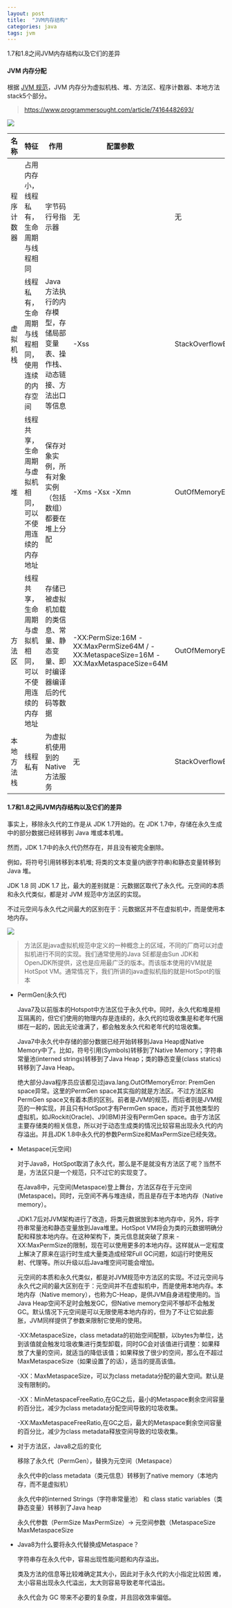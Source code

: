 ```yaml
---
layout: post
title:  "JVM内存结构"
categories: java
tags: jvm
---
```




1.7和1.8之间JVM内存结构以及它们的差异

<!--more-->

#### JVM 内存分配

根据 [JVM 规范](https://docs.oracle.com/javase/specs/jvms/se8/html/index.html)，JVM 内存分为虚拟机栈、堆、方法区、程序计数器、本地方法 stack5个部分。

> https://www.programmersought.com/article/74164482693/

![](https://tva1.sinaimg.cn/large/007S8ZIlgy1gjk8684wiqj30w70lh47l.jpg)

名称 |	特征	 | 作用	|配置参数 |	异常
 ---  | ---  | ---  | ---  | ---  |
程序计数器	 | 占用内存小，线程私有，生命周期与线程相同	|  字节码行号指示器	| 无| 	无
虚拟机栈	     |线程私有，生命周期与线程相同，使用连续的内存空间	|  Java方法执行的内存模型，存储局部变量表、操作栈、动态链接、方法出口等信息	|-Xss	|StackOverflowError/OutOfMemoryError 
堆	|线程共享，生命周期与虚拟机相同，可以不使用连续的内存地址	 | 保存对象实例，所有对象实例（包括数组）都要在堆上分配	| -Xms -Xsx -Xmn	| OutOfMemoryError 
方法区	|线程共享，生命周期与虚拟机相同，可以不使用连续的内存地址	 | 存储已被虚拟机加载的类信息、常量、静态变量、即时编译器编译后的代码等数据	| -XX:PermSize:16M -XX:MaxPermSize64M / -XX:MetaspaceSize=16M -XX:MaxMetaspaceSize=64M | OutOfMemoryError
本地方法栈	 |线程私有	 |为虚拟机使用到的 Native 方法服务	 |无	 |StackOverflowError/OutOfMemoryError         


#### 1.7和1.8之间JVM内存结构以及它们的差异

事实上，移除永久代的工作是从 JDK 1.7开始的。在 JDK 1.7中，存储在永久生成中的部分数据已经转移到 Java 堆或本机堆。

然而，JDK 1.7中的永久代仍然存在，并且没有被完全删除。

例如，将符号引用转移到本机堆; 将类的文本变量(内嵌字符串)和静态变量转移到 Java 堆。

JDK 1.8 同 JDK 1.7 比，最大的差别就是：元数据区取代了永久代。元空间的本质和永久代类似，都是对 JVM 规范中方法区的实现。

不过元空间与永久代之间最大的区别在于：元数据区并不在虚拟机中，而是使用本地内存。

![](https://tva1.sinaimg.cn/large/007S8ZIlgy1gjk6ksulhlj31920mctca.jpg)

> 方法区是java虚拟机规范中定义的一种概念上的区域，不同的厂商可以对虚拟机进行不同的实现。我们通常使用的Java SE都是由Sun JDK和OpenJDK所提供，这也是应用最广泛的版本。而该版本使用的VM就是HotSpot VM。通常情况下，我们所讲的java虚拟机指的就是HotSpot的版本

* PermGen(永久代)
  
  Java7及以前版本的Hotspot中方法区位于永久代中。同时，永久代和堆是相互隔离的，但它们使用的物理内存是连续的，永久代的垃圾收集是和老年代捆绑在一起的，因此无论谁满了，都会触发永久代和老年代的垃圾收集。
  
  Java7中永久代中存储的部分数据已经开始转移到Java Heap或Native Memory中了。比如，符号引用(Symbols)转移到了Native Memory；字符串常量池(interned strings)转移到了Java Heap；类的静态变量(class statics)转移到了Java Heap。
  
  绝大部分Java程序员应该都见过java.lang.OutOfMemoryError: PremGen space异常。这里的PermGen space其实指的就是方法区。不过方法区和PermGen space又有着本质的区别。前者是JVM的规范，而后者则是JVM规范的一种实现，并且只有HotSpot才有PermGen space，而对于其他类型的虚拟机，如JRockit(Oracle)、J9(IBM)并没有PermGen space。由于方法区主要存储类的相关信息，所以对于动态生成类的情况比较容易出现永久代的内存溢出。并且JDK 1.8中永久代的参数PermSize和MaxPermSize已经失效。

* Metaspace(元空间)

  对于Java8，HotSpot取消了永久代，那么是不是就没有方法区了呢？当然不是，方法区只是一个规范，只不过它的实现变了。
  
  在Java8中，元空间(Metaspace)登上舞台，方法区存在于元空间(Metaspace)。同时，元空间不再与堆连续，而且是存在于本地内存（Native memory）。
  
  JDK1.7后对JVM架构进行了改造，将类元数据放到本地内存中，另外，将字符串常量池和静态变量放到Java堆里。HotSpot VM将会为类的元数据明确分配和释放本地内存。在这种架构下，类元信息就突破了原来 -XX:MaxPermSize的限制，现在可以使用更多的本地内存。这样就从一定程度上解决了原来在运行时生成大量类造成经常Full GC问题，如运行时使用反射、代理等。所以升级以后Java堆空间可能会增加。
  
  元空间的本质和永久代类似，都是对JVM规范中方法区的实现。不过元空间与永久代之间的最大区别在于：元空间并不在虚拟机中，而是使用本地内存。本地内存（Native memory），也称为C-Heap，是供JVM自身进程使用的。当Java Heap空间不足时会触发GC，但Native memory空间不够却不会触发GC。默认情况下元空间是可以无限使用本地内存的，但为了不让它如此膨胀，JVM同样提供了参数来限制它使用的使用。
  
  -XX:MetaspaceSize，class metadata的初始空间配额，以bytes为单位，达到该值就会触发垃圾收集进行类型卸载，同时GC会对该值进行调整：如果释放了大量的空间，就适当的降低该值；如果释放了很少的空间，那么在不超过MaxMetaspaceSize（如果设置了的话），适当的提高该值。
  
  -XX：MaxMetaspaceSize，可以为class metadata分配的最大空间。默认是没有限制的。
  
  -XX：MinMetaspaceFreeRatio,在GC之后，最小的Metaspace剩余空间容量的百分比，减少为class metadata分配空间导致的垃圾收集。
  
  -XX:MaxMetaspaceFreeRatio,在GC之后，最大的Metaspace剩余空间容量的百分比，减少为class metadata释放空间导致的垃圾收集。

* 对于方法区，Java8之后的变化

  移除了永久代（PermGen），替换为元空间（Metaspace）
  
  永久代中的class metadata（类元信息）转移到了native memory（本地内存，而不是虚拟机）
  
  永久代中的interned Strings（字符串常量池） 和 class static variables（类静态变量）转移到了Java heap
  
  永久代参数（PermSize MaxPermSize）-> 元空间参数（MetaspaceSize MaxMetaspaceSize

* Java8为什么要将永久代替换成Metaspace？
  
  字符串存在永久代中，容易出现性能问题和内存溢出。
  
  类及方法的信息等比较难确定其大小，因此对于永久代的大小指定比较困 难，太小容易出现永久代溢出，太大则容易导致老年代溢出。
  
  永久代会为 GC 带来不必要的复杂度，并且回收效率偏低。
  
#### 

